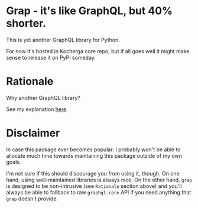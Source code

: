 # Grap - it's like GraphQL, but 40% shorter.

This is yet another GraphQL library for Python.

For now it's hosted in Kocherga core repo, but if all goes well it might make sense to release it on PyPI someday.

# Rationale

Why another GraphQL library?

See my explanation [here](https://github.com/graphql-python/graphene/issues/1238).

# Disclaimer

In case this package ever becomes popular: I probably won't be able to allocate much time towards maintaining this package outside of my own goals.

I'm not sure if this should discourage you from using it, though. On one hand, using well-maintained libraries is always nice. On the other hand, `grap` is designed to be non-intrusive (see `Rationale` section above) and you'll always be able to fallback to raw `graphql-core` API if you need anything that `grap` doesn't provide.
